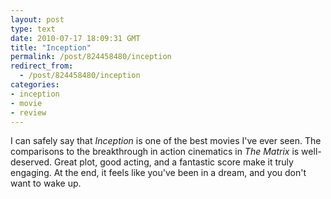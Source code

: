 ```yaml
---
layout: post
type: text
date: 2010-07-17 18:09:31 GMT
title: "Inception"
permalink: /post/824458480/inception
redirect_from: 
  - /post/824458480/inception
categories:
- inception
- movie
- review
---
```

I can safely say that <i>Inception</i> is one of the best movies I've ever seen. The comparisons to the breakthrough in action cinematics in <i>The Matrix</i> is well-deserved. Great plot, good acting, and a fantastic score make it truly engaging. At the end, it feels like you've been in a dream, and you don't want to wake up.